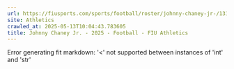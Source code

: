 ```yaml
---
url: https://fiusports.com/sports/football/roster/johnny-chaney-jr-/13194
site: Athletics
crawled_at: 2025-05-13T10:04:43.783605
title: Johnny Chaney Jr. - 2025 - Football - FIU Athletics
---
```


Error generating fit markdown: '<' not supported between instances of 'int' and 'str'